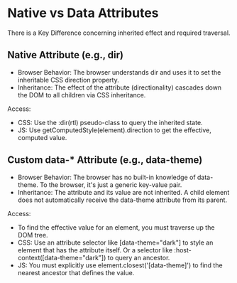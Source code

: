 # Native vs Data Attributes

There is a Key Difference concerning inherited effect and required traversal.

## Native Attribute (e.g., dir)

- Browser Behavior: The browser understands dir and uses it to set the inheritable CSS direction property.
- Inheritance: The effect of the attribute (directionality) cascades down the DOM to all children via CSS inheritance.

Access:

- CSS: Use the :dir(rtl) pseudo-class to query the inherited state.
- JS: Use getComputedStyle(element).direction to get the effective, computed value.

## Custom data-* Attribute (e.g., data-theme)

- Browser Behavior: The browser has no built-in knowledge of data-theme. To the browser, it's just a generic key-value pair.
- Inheritance: The attribute and its value are not inherited. A child element does not automatically receive the data-theme attribute from its parent.

Access: 

- To find the effective value for an element, you must traverse up the DOM tree.
- CSS:  Use an attribute selector like [data-theme="dark"] to style an element that has the attribute itself.
        Or a selector like :host-context([data-theme="dark"]) to query an ancestor.
- JS: You must explicitly use element.closest('[data-theme]') to find the nearest ancestor that defines the value.